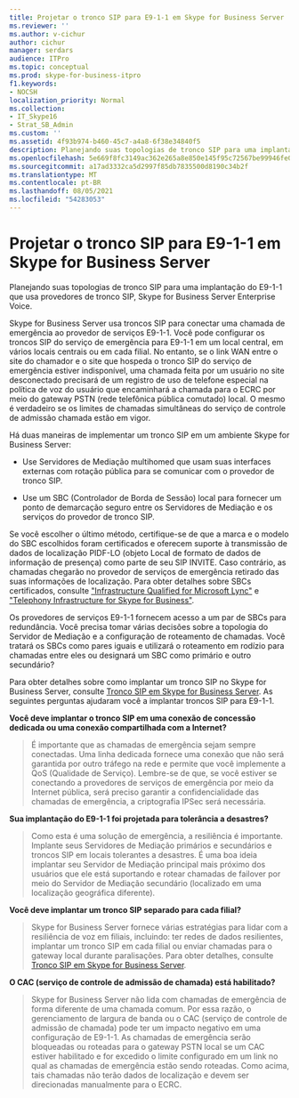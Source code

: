 ```yaml
---
title: Projetar o tronco SIP para E9-1-1 em Skype for Business Server
ms.reviewer: ''
ms.author: v-cichur
author: cichur
manager: serdars
audience: ITPro
ms.topic: conceptual
ms.prod: skype-for-business-itpro
f1.keywords:
- NOCSH
localization_priority: Normal
ms.collection:
- IT_Skype16
- Strat_SB_Admin
ms.custom: ''
ms.assetid: 4f93b974-b460-45c7-a4a8-6f38e34840f5
description: Planejando suas topologias de tronco SIP para uma implantação do E9-1-1 que usa provedores de tronco SIP, Skype for Business Server Enterprise Voice.
ms.openlocfilehash: 5e669f8fc3149ac362e265a8e850e145f95c72567be99946fe0e37c0faa82130
ms.sourcegitcommit: a17ad3332ca5d2997f85db7835500d8190c34b2f
ms.translationtype: MT
ms.contentlocale: pt-BR
ms.lasthandoff: 08/05/2021
ms.locfileid: "54283053"
---
```

# <a name="design-the-sip-trunk-for-e9-1-1-in-skype-for-business-server"></a>Projetar o tronco SIP para E9-1-1 em Skype for Business Server
 
Planejando suas topologias de tronco SIP para uma implantação do E9-1-1 que usa provedores de tronco SIP, Skype for Business Server Enterprise Voice.
  
Skype for Business Server usa troncos SIP para conectar uma chamada de emergência ao provedor de serviços E9-1-1. Você pode configurar os troncos SIP do serviço de emergência para E9-1-1 em um local central, em vários locais centrais ou em cada filial. No entanto, se o link WAN entre o site do chamador e o site que hospeda o tronco SIP do serviço de emergência estiver indisponível, uma chamada feita por um usuário no site desconectado precisará de um registro de uso de telefone especial na política de voz do usuário que encaminhará a chamada para o ECRC por meio do gateway PSTN (rede telefônica pública comutado) local. O mesmo é verdadeiro se os limites de chamadas simultâneas do serviço de controle de admissão chamada estão em vigor.
  
Há duas maneiras de implementar um tronco SIP em um ambiente Skype for Business Server:
  
- Use Servidores de Mediação multihomed que usam suas interfaces externas com rotação pública para se comunicar com o provedor de tronco SIP.
    
- Use um SBC (Controlador de Borda de Sessão) local para fornecer um ponto de demarcação seguro entre os Servidores de Mediação e os serviços do provedor de tronco SIP.
    
Se você escolher o último método, certifique-se de que a marca e o modelo do SBC escolhidos foram certificados e oferecem suporte à transmissão de dados de localização PIDF-LO (objeto Local de formato de dados de informação de presença) como parte de seu SIP INVITE. Caso contrário, as chamadas chegarão no provedor de serviços de emergência retirado das suas informações de localização. Para obter detalhes sobre SBCs certificados, consulte ["Infrastructure Qualified for Microsoft Lync"](../../../SfbPartnerCertification/lync-cert/qualified-ip-pbx-gateway.md) e ["Telephony Infrastructure for Skype for Business"](../../../SfbPartnerCertification/certification/infra-gateways.md). 
  
Os provedores de serviços E9-1-1 fornecem acesso a um par de SBCs para redundância. Você precisa tomar várias decisões sobre a topologia do Servidor de Mediação e a configuração de roteamento de chamadas. Você tratará os SBCs como pares iguais e utilizará o roteamento em rodízio para chamadas entre eles ou designará um SBC como primário e outro secundário?
  
Para obter detalhes sobre como implantar um tronco SIP no Skype for Business Server, consulte [Tronco SIP em Skype for Business Server](sip-trunking.md). As seguintes perguntas ajudaram você a implantar troncos SIP para E9-1-1.
  
 **Você deve implantar o tronco SIP em uma conexão de concessão dedicada ou uma conexão compartilhada com a Internet?**
  
> É importante que as chamadas de emergência sejam sempre conectadas. Uma linha dedicada fornece uma conexão que não será garantida por outro tráfego na rede e permite que você implemente a QoS (Qualidade de Serviço). Lembre-se de que, se você estiver se conectando a provedores de serviços de emergência por meio da Internet pública, será preciso garantir a confidencialidade das chamadas de emergência, a criptografia IPSec será necessária. 
    
 **Sua implantação do E9-1-1 foi projetada para tolerância a desastres?**
  
> Como esta é uma solução de emergência, a resiliência é importante. Implante seus Servidores de Mediação primários e secundários e troncos SIP em locais tolerantes a desastres. É uma boa ideia implantar seu Servidor de Mediação principal mais próximo dos usuários que ele está suportando e rotear chamadas de failover por meio do Servidor de Mediação secundário (localizado em uma localização geográfica diferente). 
    
 **Você deve implantar um tronco SIP separado para cada filial?**
  
> Skype for Business Server fornece várias estratégias para lidar com a resiliência de voz em filiais, incluindo: ter redes de dados resilientes, implantar um tronco SIP em cada filial ou enviar chamadas para o gateway local durante paralisações. Para obter detalhes, consulte [Tronco SIP em Skype for Business Server](sip-trunking.md).
    
 **O CAC (serviço de controle de admissão de chamada) está habilitado?**
  
> Skype for Business Server não lida com chamadas de emergência de forma diferente de uma chamada comum. Por essa razão, o gerenciamento de largura de banda ou o CAC (serviço de controle de admissão de chamada) pode ter um impacto negativo em uma configuração de E9-1-1. As chamadas de emergência serão bloqueadas ou roteadas para o gateway PSTN local se um CAC estiver habilitado e for excedido o limite configurado em um link no qual as chamadas de emergência estão sendo roteadas. Como acima, tais chamadas não terão dados de localização e devem ser direcionadas manualmente para o ECRC.
